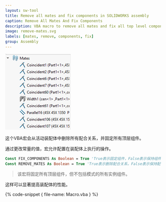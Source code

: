 ```yaml
---
layout: sw-tool
title: Remove all mates and fix components in SOLIDWORKS assembly
caption: Remove All Mates And Fix Components
description: VBA macro to remove all mates and fix all top level components in the active SOLIDWORKS assembly
image: remove-mates.svg
labels: [mates, remove, components, fix]
group: Assembly
---
```

![特征管理器树中的配合关系](feature-tree-mates.png)

这个VBA宏会从活动装配体中删除所有配合关系，并固定所有顶层组件。

通过更改常量的值，宏允许配置在装配体上执行的操作。

~~~ vb
Const FIX_COMPONENTS As Boolean = True 'True表示固定组件，False表示保持组件不变
Const REMOVE_MATES As Boolean = True 'True表示删除配合关系，False表示保持配合关系
~~~

> 该宏将固定所有顶层组件，但不包括模式的所有实例组件。

这样可以显著提高装配体的性能。

{% code-snippet { file-name: Macro.vba } %}